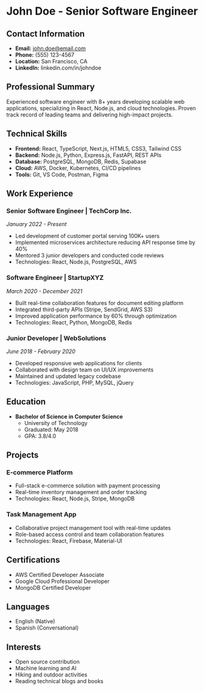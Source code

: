 # John Doe - Senior Software Engineer

## Contact Information
- **Email:** john.doe@email.com
- **Phone:** (555) 123-4567
- **Location:** San Francisco, CA
- **LinkedIn:** linkedin.com/in/johndoe

## Professional Summary
Experienced software engineer with 8+ years developing scalable web applications, specializing in React, Node.js, and cloud technologies. Proven track record of leading teams and delivering high-impact projects.

## Technical Skills
- **Frontend:** React, TypeScript, Next.js, HTML5, CSS3, Tailwind CSS
- **Backend:** Node.js, Python, Express.js, FastAPI, REST APIs
- **Database:** PostgreSQL, MongoDB, Redis, Supabase
- **Cloud:** AWS, Docker, Kubernetes, CI/CD pipelines
- **Tools:** Git, VS Code, Postman, Figma

## Work Experience

### Senior Software Engineer | TechCorp Inc.
*January 2022 - Present*
- Led development of customer portal serving 100K+ users
- Implemented microservices architecture reducing API response time by 40%
- Mentored 3 junior developers and conducted code reviews
- Technologies: React, Node.js, PostgreSQL, AWS

### Software Engineer | StartupXYZ
*March 2020 - December 2021*
- Built real-time collaboration features for document editing platform
- Integrated third-party APIs (Stripe, SendGrid, AWS S3)
- Improved application performance by 60% through optimization
- Technologies: React, Python, MongoDB, Redis

### Junior Developer | WebSolutions
*June 2018 - February 2020*
- Developed responsive web applications for clients
- Collaborated with design team on UI/UX improvements
- Maintained and updated legacy codebase
- Technologies: JavaScript, PHP, MySQL, jQuery

## Education
- **Bachelor of Science in Computer Science**
  - University of Technology
  - Graduated: May 2018
  - GPA: 3.8/4.0

## Projects

### E-commerce Platform
- Full-stack e-commerce solution with payment processing
- Real-time inventory management and order tracking
- Technologies: React, Node.js, Stripe, MongoDB

### Task Management App
- Collaborative project management tool with real-time updates
- Role-based access control and team collaboration features
- Technologies: React, Firebase, Material-UI

## Certifications
- AWS Certified Developer Associate
- Google Cloud Professional Developer
- MongoDB Certified Developer

## Languages
- English (Native)
- Spanish (Conversational)

## Interests
- Open source contribution
- Machine learning and AI
- Hiking and outdoor activities
- Reading technical blogs and books
